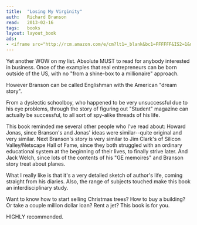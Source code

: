 ```yaml
---
title:	"Losing My Virginity"
auth:	Richard Branson
read:	2013-02-16
tags:	books
layout: layout_book
ads:
- <iframe src="http://rcm.amazon.com/e/cm?lt1=_blank&bc1=FFFFFF&IS2=1&npa=1&bg1=FFFFFF&fc1=000000&lc1=FF0000&t=wojcadamkoszh-20&o=1&p=8&l=as4&m=amazon&f=ifr&ref=ss_til&asins=0307720748" style="width:120px;height:240px;" scrolling="no" marginwidth="0" marginheight="0" frameborder="0"></iframe>
---
```

Yet another WOW on my list. Absolute MUST to read for anybody interested in
business. Once of the examples that real entrepreneurs can be born outside
of the US, with no "from a shine-box to a millionaire" approach.

However Branson can be called Englishman with the American "dream story".

From a dyslectic schoolboy, who happened to be very unsuccessful due to his
eye problems, through the story of figuring out "Student" magazine can
actually be successful, to all sort of spy-alike threads of his life.

This book reminded me several other people who I've read about: Howard
Jonas, since Branson's and Jonas' ideas were similar--quite original and
very similar. Next Branson's story is very similar to Jim Clark's of Silicon
Valley/Netscape Hall of Fame, since they both struggled with an ordinary
educational system at the beginning of their lives, to finally strive later.
And Jack Welch, since lots of the contents of his "GE memoires" and Branson
story treat about planes.

What I really like is that it's  a very detailed sketch of author's life,
coming straight from his diaries. Also, the range of subjects touched make
this book an interdisciplinary study.

Want to know how to start selling Christmas trees? How to buy a building? Or
take a couple million dollar loan? Rent a jet? This book is for you.

HIGHLY recommended.

